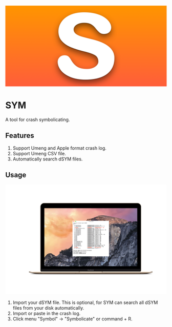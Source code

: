 ![logo](images/logo.png)

# SYM

A tool for crash symbolicating. 

## Features

1. Support Umeng and Apple format crash log.
2. Support Umeng CSV file.
3. Automatically search dSYM files.

## Usage

![demo](images/demo.png)

1. Import your dSYM file. This is optional, for SYM can search all dSYM files from your disk automatically.
2. Import or paste in the crash log.
3. Click menu "Symbol" -> "Symbolicate" or command + R.